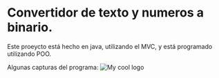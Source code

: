 
# Convertidor de texto y numeros a binario. 

Este proeycto está hecho en java, utilizando el MVC, y está programado utilizando POO.

Algunas capturas del programa:
<img src="C:\Users\irvin\Desktop\Captura de pantalla 2022-08-02 212322.png" alt="My cool logo"/>
